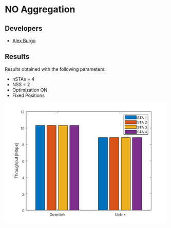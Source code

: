 # NO Aggregation

## Developers 
* [Alex Burgo](https://github.com/AlexBurgo) 

## Results
Results obtained with the following parameters:
* nSTAs = 4
* NSS = 2
* Optimization ON
* Fixed Positions

![](images/NoA-MPDU_OPTI.png)


